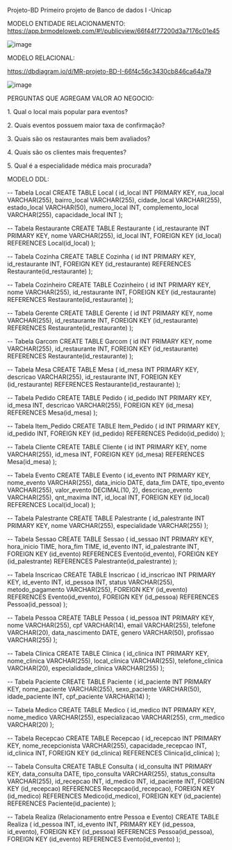 Projeto-BD
Primeiro projeto de Banco de dados I -Unicap

MODELO ENTIDADE RELACIONAMENTO: 
https://app.brmodeloweb.com/#!/publicview/66f44f77200d3a7176c01e45

![image](https://github.com/user-attachments/assets/3849f5ce-c2d8-4d38-bfaa-433ccbaa92dd)


MODELO RELACIONAL: 

https://dbdiagram.io/d/MR-projeto-BD-I-66f4c56c3430cb846ca64a79

![image](https://github.com/user-attachments/assets/f0c9e259-ed99-4e60-90d5-08c606b503b7)


PERGUNTAS QUE AGREGAM VALOR AO NEGOCIO:

1.⁠ ⁠Qual o local mais popular para eventos?

2.⁠ ⁠Quais eventos possuem maior taxa de confirmação?

3.⁠ ⁠Quais são os restaurantes mais bem avaliados?

4.⁠ ⁠Quais são os clientes mais frequentes?

5.⁠ ⁠Qual é a especialidade médica mais procurada?


MODELO DDL: 

-- Tabela Local
CREATE TABLE Local (
    id_local INT PRIMARY KEY,
    rua_local VARCHAR(255),
    bairro_local VARCHAR(255),
    cidade_local VARCHAR(255),
    estado_local VARCHAR(50),
    numero_local INT,
    complemento_local VARCHAR(255),
    capacidade_local INT
);

-- Tabela Restaurante
CREATE TABLE Restaurante (
    id_restaurante INT PRIMARY KEY,
    nome VARCHAR(255),
    id_local INT,
    FOREIGN KEY (id_local) REFERENCES Local(id_local)
);

-- Tabela Cozinha
CREATE TABLE Cozinha (
    id INT PRIMARY KEY,
    id_restaurante INT,
    FOREIGN KEY (id_restaurante) REFERENCES Restaurante(id_restaurante)
);

-- Tabela Cozinheiro
CREATE TABLE Cozinheiro (
    id INT PRIMARY KEY,
    nome VARCHAR(255),
    id_restaurante INT,
    FOREIGN KEY (id_restaurante) REFERENCES Restaurante(id_restaurante)
);

-- Tabela Gerente
CREATE TABLE Gerente (
    id INT PRIMARY KEY,
    nome VARCHAR(255),
    id_restaurante INT,
    FOREIGN KEY (id_restaurante) REFERENCES Restaurante(id_restaurante)
);

-- Tabela Garcom
CREATE TABLE Garcom (
    id INT PRIMARY KEY,
    nome VARCHAR(255),
    id_restaurante INT,
    FOREIGN KEY (id_restaurante) REFERENCES Restaurante(id_restaurante)
);

-- Tabela Mesa
CREATE TABLE Mesa (
    id_mesa INT PRIMARY KEY,
    descricao VARCHAR(255),
    id_restaurante INT,
    FOREIGN KEY (id_restaurante) REFERENCES Restaurante(id_restaurante)
);

-- Tabela Pedido
CREATE TABLE Pedido (
    id_pedido INT PRIMARY KEY,
    id_mesa INT,
    descricao VARCHAR(255),
    FOREIGN KEY (id_mesa) REFERENCES Mesa(id_mesa)
);

-- Tabela Item_Pedido
CREATE TABLE Item_Pedido (
    id INT PRIMARY KEY,
    id_pedido INT,
    FOREIGN KEY (id_pedido) REFERENCES Pedido(id_pedido)
);

-- Tabela Cliente
CREATE TABLE Cliente (
    id INT PRIMARY KEY,
    nome VARCHAR(255),
    id_mesa INT,
    FOREIGN KEY (id_mesa) REFERENCES Mesa(id_mesa)
);

-- Tabela Evento
CREATE TABLE Evento (
    id_evento INT PRIMARY KEY,
    nome_evento VARCHAR(255),
    data_inicio DATE,
    data_fim DATE,
    tipo_evento VARCHAR(255),
    valor_evento DECIMAL(10, 2),
    descricao_evento VARCHAR(255),
    qnt_maxima INT,
    id_local INT,
    FOREIGN KEY (id_local) REFERENCES Local(id_local)
);

-- Tabela Palestrante
CREATE TABLE Palestrante (
    id_palestrante INT PRIMARY KEY,
    nome VARCHAR(255),
    especialidade VARCHAR(255)
);

-- Tabela Sessao
CREATE TABLE Sessao (
    id_sessao INT PRIMARY KEY,
    hora_inicio TIME,
    hora_fim TIME,
    id_evento INT,
    id_palestrante INT,
    FOREIGN KEY (id_evento) REFERENCES Evento(id_evento),
    FOREIGN KEY (id_palestrante) REFERENCES Palestrante(id_palestrante)
);

-- Tabela Inscricao
CREATE TABLE Inscricao (
    id_inscricao INT PRIMARY KEY,
    id_evento INT,
    id_pessoa INT,
    status VARCHAR(255),
    metodo_pagamento VARCHAR(255),
    FOREIGN KEY (id_evento) REFERENCES Evento(id_evento),
    FOREIGN KEY (id_pessoa) REFERENCES Pessoa(id_pessoa)
);

-- Tabela Pessoa
CREATE TABLE Pessoa (
    id_pessoa INT PRIMARY KEY,
    nome VARCHAR(255),
    cpf VARCHAR(14),
    email VARCHAR(255),
    telefone VARCHAR(20),
    data_nascimento DATE,
    genero VARCHAR(50),
    profissao VARCHAR(255)
);

-- Tabela Clinica
CREATE TABLE Clinica (
    id_clinica INT PRIMARY KEY,
    nome_clinica VARCHAR(255),
    local_clinica VARCHAR(255),
    telefone_clinica VARCHAR(20),
    especialidade_clinica VARCHAR(255)
);

-- Tabela Paciente
CREATE TABLE Paciente (
    id_paciente INT PRIMARY KEY,
    nome_paciente VARCHAR(255),
    sexo_paciente VARCHAR(50),
    idade_paciente INT,
    cpf_paciente VARCHAR(14)
);

-- Tabela Medico
CREATE TABLE Medico (
    id_medico INT PRIMARY KEY,
    nome_medico VARCHAR(255),
    especializacao VARCHAR(255),
    crm_medico VARCHAR(20)
);



-- Tabela Recepcao
CREATE TABLE Recepcao (
    id_recepcao INT PRIMARY KEY,
    nome_recepcionista VARCHAR(255),
    capacidade_recepcao INT,
    id_clinica INT,
    FOREIGN KEY (id_clinica) REFERENCES Clinica(id_clinica)
);

-- Tabela Consulta
CREATE TABLE Consulta (
    id_consulta INT PRIMARY KEY,
    data_consulta DATE,
    tipo_consulta VARCHAR(255),
    status_consulta VARCHAR(255),
    id_recepcao INT,
    id_medico INT,
    id_paciente INT,
    FOREIGN KEY (id_recepcao) REFERENCES Recepcao(id_recepcao),
    FOREIGN KEY (id_medico) REFERENCES Medico(id_medico),
    FOREIGN KEY (id_paciente) REFERENCES Paciente(id_paciente)
);

-- Tabela Realiza (Relacionamento entre Pessoa e Evento)
CREATE TABLE Realiza (
    id_pessoa INT,
    id_evento INT,
    PRIMARY KEY (id_pessoa, id_evento),
    FOREIGN KEY (id_pessoa) REFERENCES Pessoa(id_pessoa),
    FOREIGN KEY (id_evento) REFERENCES Evento(id_evento)
);

